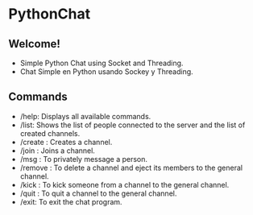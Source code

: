 # PythonChat
## Welcome!

- Simple Python Chat using Socket and Threading.
- Chat Simple en Python usando Sockey y Threading.

## Commands

- /help: Displays all available commands.
- /list: Shows the list of people connected to the server and the list of created channels.
- /create <channelname>: Creates a channel.
- /join <channelname>: Joins a channel.
- /msg <username>: To privately message a person.
- /remove <channelname>: To delete a channel and eject its members to the general channel.
- /kick <channelname> <username>: To kick someone from a channel to the general channel.
- /quit <channelname>: To quit a channel to the general channel.
- /exit: To exit the chat program.
